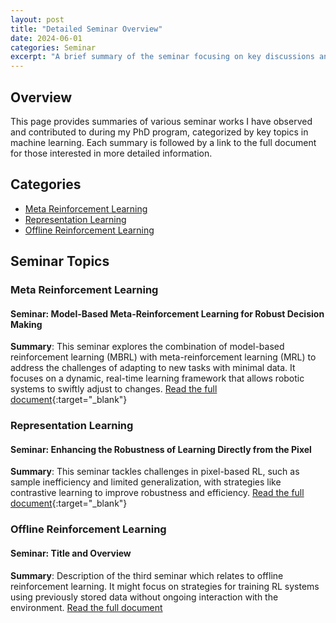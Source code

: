 ```yaml
---
layout: post
title: "Detailed Seminar Overview"
date: 2024-06-01
categories: Seminar
excerpt: "A brief summary of the seminar focusing on key discussions and findings..."
---
```


## Overview
This page provides summaries of various seminar works I have observed and contributed to during my PhD program, categorized by key topics in machine learning. Each summary is followed by a link to the full document for those interested in more detailed information.

## Categories
- [Meta Reinforcement Learning](#meta-reinforcement-learning)
- [Representation Learning](#representation-learning)
- [Offline Reinforcement Learning](#offline-reinforcement-learning)

## Seminar Topics

### Meta Reinforcement Learning
<div id="meta-reinforcement-learning"></div>

#### Seminar: Model-Based Meta-Reinforcement Learning for Robust Decision Making
**Summary**: This seminar explores the combination of model-based reinforcement learning (MBRL) with meta-reinforcement learning (MRL) to address the challenges of adapting to new tasks with minimal data. It focuses on a dynamic, real-time learning framework that allows robotic systems to swiftly adjust to changes. [Read the full document](https://github.com/safebotics/safebotics.github.io/blob/master/assets/Model_Based_Meta_Reinforcement_Learning.pdf){:target="_blank"}

### Representation Learning
<div id="representation-learning"></div>

#### Seminar: Enhancing the Robustness of Learning Directly from the Pixel
**Summary**: This seminar tackles challenges in pixel-based RL, such as sample inefficiency and limited generalization, with strategies like contrastive learning to improve robustness and efficiency. [Read the full document](https://github.com/safebotics/safebotics.github.io/blob/master/assets/Enhancing_the_Robustness_of_Learning_Directly_from_the_Pixel__Seminar_Pascal_.pdf){:target="_blank"}

### Offline Reinforcement Learning
<div id="offline-reinforcement-learning"></div>

#### Seminar: Title and Overview
**Summary**: Description of the third seminar which relates to offline reinforcement learning. It might focus on strategies for training RL systems using previously stored data without ongoing interaction with the environment. [Read the full document](#)

